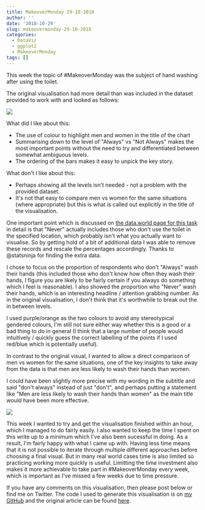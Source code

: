 ```yaml
---
title: MakeoverMonday 29-10-2018
author: ''
date: '2018-10-29'
slug: makeovermonday-29-10-2018
categories:
  - DataViz
  - ggplot2
  - MakeoverMonday
tags: []
---
```


This week the topic of #MakeoverMonday was the subject of hand washing after using the toilet.

The original visualisation had more detail than was included in the dataset provided to work with and looked as follows:

![](/post/2018-10-29-makeovermonday-29-10-2018_files/Original.png)

What did I like about this:

* The use of colour to highlight men and women in the title of the chart
* Summarising down to the level of "Always" vs "Not Always" makes the most important points without the need to try and differentiated between somewhat ambiguous levels.
* The ordering of the bars makes it easy to unpick the key story.

What don't I like about this:

* Perhaps showing all the levels isn't needed - not a problem with the provided dataset.
* It's not that easy to compare men vs women for the same situations (where appropriate) but this is what is called out explicitly in the title of the visualisation.


One important point which is discussed on [the data.world page for this task](https://data.world/makeovermonday/2018w44-everybody-poops) in detail is that "Never" actually includes those who don't use the toilet in the specified location, which probably isn't what you actually want to visualise. So by getting hold of a bit of additional data I was able to remove these records and rescale the percentages accordingly. Thanks to @statsninja for finding the extra data.

I chose to focus on the proportion of respondents who don't "Always" wash their hands (this included those who don't know how often they wash their hands, I figure you are likely to be fairly certain if you always do something which I feel is reasonable). I also showed the proportion who "Never" wash their hands, which is an interesting headline / attention grabbing number. As in the original visualisation, I don't think that it's worthwhile to break out the in between levels.

I used purple/orange as the two colours to avoid any stereotypical gendered colours, I'm still not sure either way whether this is a good or a bad thing to do in general (I think that a large number of people would intuitively / quickly guess the correct labelling of the points if I used red/blue which is potentially useful).

In contrast to the original visual, I wanted to allow a direct comparison of men vs women for the same situations, one of the key insights to take away from the data is that men are less likely to wash their hands than women.

I could have been slightly more precise with my wording in the subtitle and said "don't always" instead of just "don't", and perhaps putting a statement like "Men are less likely to wash their hands than women" as the main title would have been more effective.

![](/post/2018-10-29-makeovermonday-29-10-2018_files/plot.png)

This week I wanted to try and get the visualisation finished within an hour, which I managed to do fairly easily. I also wanted to keep the time I spent on this write up to a minimum which I've also been sucessful in doing. As a result, I'm fairly happy with what I came up with. Having less time means that it is not possible to iterate through multiple different approaches before choosing a final visual. But in many real world cases time is also limited so practicing working more quickly is useful. Limitting the time investment also makes it more achievable to take part in #MakeoverMonday every week, which is important as I've missed a few weeks due to time pressure.

If you have any comments on this visualisation, then please post below or find me on Twitter. The code I used to generate this visualisation is on [my GitHub](https://github.com/stevejburr/makeovermonday/tree/master/29102018) and the original article can be found [here](https://yougov.co.uk/news/2018/09/18/one-six-male-workers-say-they-dont-always-wash-the/).